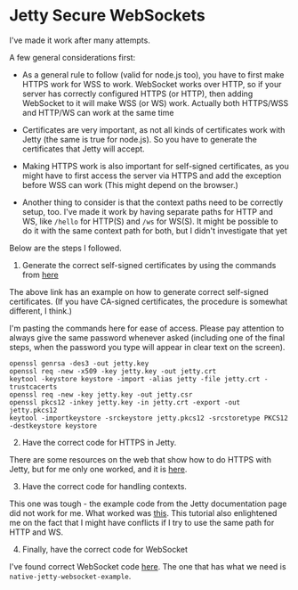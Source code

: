 # Jetty Secure WebSockets #

I've made it work after many attempts.

A few general considerations first:

- As a general rule to follow (valid for node.js too), you have to first make HTTPS work for WSS to work. WebSocket works over HTTP, so if your server has correctly configured HTTPS (or HTTP), then adding WebSocket to it will make WSS (or WS) work. Actually both HTTPS/WSS and HTTP/WS can work at the same time

- Certificates are very important, as not all kinds of certificates work with Jetty (the same is true for node.js). So you have to generate the certificates that Jetty will accept.

- Making HTTPS work is also important for self-signed certificates, as you might have to first access the server via HTTPS and add the exception before WSS can work (This might depend on the browser.)

- Another thing to consider is that the context paths need to be correctly setup, too. I've made it work by having separate paths for HTTP and WS, like `/hello` for HTTP(S) and `/ws` for WS(S). It might be possible to do it with the same context path for both, but I didn't investigate that yet

Below are the steps I followed.

1. Generate the correct self-signed certificates by using the commands from [here](http://stackoverflow.com/questions/4008837/configure-ssl-on-jetty)

The above link has an example on how to generate correct self-signed certificates. (If you have CA-signed certificates, the procedure is somewhat different, I think.)

I'm pasting the commands here for ease of access. Please pay attention to always give the same password whenever asked (including one of the final steps, when the password you type will appear in clear text on the screen).

<!-- language: lang-sh -->
    openssl genrsa -des3 -out jetty.key
    openssl req -new -x509 -key jetty.key -out jetty.crt
    keytool -keystore keystore -import -alias jetty -file jetty.crt -trustcacerts
    openssl req -new -key jetty.key -out jetty.csr
    openssl pkcs12 -inkey jetty.key -in jetty.crt -export -out jetty.pkcs12
    keytool -importkeystore -srckeystore jetty.pkcs12 -srcstoretype PKCS12 -destkeystore keystore

2. Have the correct code for HTTPS in Jetty.

There are some resources on the web that show how to do HTTPS with Jetty, but for me only one worked, and it is [here](http://stackoverflow.com/questions/14362245/programatically-configure-ssl-for-jetty-9-embedded).

3. Have the correct code for handling contexts.

This one was tough - the example code from the Jetty documentation page did not work for me.
What worked was [this](http://wiki.eclipse.org/Jetty/Tutorial/Embedding_Jetty#Setting_Contexts). This tutorial also enlightened me on the fact that I might have conflicts if I try to use the same path for HTTP and WS.

4. Finally, have the correct code for WebSocket

I've found correct WebSocket code [here](https://github.com/jetty-project/embedded-jetty-websocket-examples). The one that has what we need is `native-jetty-websocket-example`.
